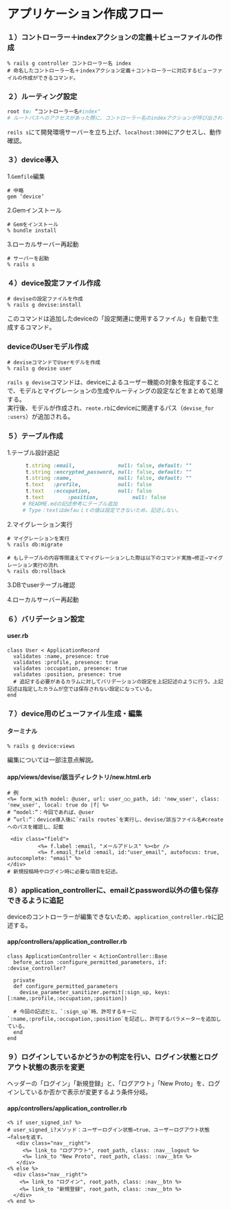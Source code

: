 # アプリケーション作成フロー

### １）コントローラー＋indexアクションの定義＋ビューファイルの作成

````ターミナル
% rails g controller コントローラー名 index
# 命名したコントローラー名＋indexアクション定義＋コントローラーに対応するビューファイルの作成ができるコマンド。
````

### ２）ルーティング設定

````Ruby .route.rb
root to: “コントローラー名#index"
# ルートパスへのアクセスがあった際に、コントローラー名のindexアクションが呼び出される。
````

`reils s`にて開発環境サーバーを立ち上げ、`localhost:3000`にアクセスし、動作確認。

### ３）device導入
1.`Gemfile`編集

````Gemfile
# 中略
gem ‘device’
````
2.Gemインストール

````ターミナル
# Gemをインストール
% bundle install
````

3.ローカルサーバー再起動

````ターミナル
# サーバーを起動
% rails s
````

### ４）device設定ファイル作成

````ターミナル
# deviseの設定ファイルを作成
% rails g devise:install
````
このコマンドは追加したdeviceの「設定関連に使用するファイル」を自動で生成するコマンド。

### deviceのUserモデル作成

````ターミナル
# deviseコマンドでUserモデルを作成
% rails g devise user
````
`rails g devise`コマンドは、deviceによるユーザー機能の対象を指定することで、モデルとマイグレーションの生成やルーティングの設定などをまとめて処理する。<br>
実行後、モデルが作成され、`reote.rb`にdeviceに関連するパス（`devise_for :users`）が追加される。

### ５）テーブル作成

1.テーブル設計追記

````db/migrate/20XXXXXXXXX_devise_create_users.rb
      t.string :email,              null: false, default: ""
      t.string :encrypted_password, null: false, default: ""
      t.string :name,               null: false, default: ""
      t.text   :profile,            null: false
      t.text   :occupation,         null: false
      t.text　　　　 :position,           null: false
     # README.mdの記述参考にテーブル追加
     # Type：textはdefauｌｔの値は設定できないため、記述しない。
````

2.マイグレーション実行

````ターミナル
# マイグレーションを実行
% rails db:migrate

# もしテーブルの内容等間違えてマイグレーションした際は以下のコマンド実施→修正→マイグレーション実行の流れ
% rails db:rollback
````

3.DBでuserテーブル確認<br>

4.ローカルサーバー再起動

### ６）バリデーション設定

#### user.rb
````
class User < ApplicationRecord
  validates :name, presence: true
  validates :profile, presence: true
  validates :occupation, presence: true
  validates :position, presence: true
  # 追記する必要があるカラムに対してバリデーションの設定を上記記述のように行う。上記記述は指定したカラムが空では保存されない設定になっている。
end
````

### ７）device用のビューファイル生成・編集

#### ターミナル
````
% rails g device:views
````

編集については一部注意点解説。
#### app/views/devise/該当ディレクトリ/new.html.erb
````
# 例
<%= form_with model: @user, url: user_○○_path, id: 'new_user', class: 'new_user', local: true do |f| %>
# “model:”：今回であれば、@user
# ”url:”：device導入後に`rails routes`を実行し、devise/該当ファイル名#createへのパスを確認し、記載

 <div class="field">
          <%= f.label :email, "メールアドレス" %><br />
          <%= f.email_field :email, id:"user_email", autofocus: true, autocomplete: "email" %>
</div>
# 新規投稿時やログイン時に必要な項目を記述。
````

### ８）application_controllerに、emailとpassword以外の値も保存できるように追記
deviceのコントローラーが編集できないため、`application_controller.rb`に記述する。<br>

#### app/controllers/application_controller.rb
````
class ApplicationController < ActionController::Base
  before_action :configure_permitted_parameters, if: :devise_controller?

  private
  def configure_permitted_parameters
    devise_parameter_sanitizer.permit(:sign_up, keys: [:name,:profile,:occupation,:position])

  # 今回の記述だと、`:sign_up`時、許可するキーに`:name,:profile,:occupation,:position`を記述し、許可するパラメーターを追加している。
  end
end
````
### ９）ログインしているかどうかの判定を行い、ログイン状態とログアウト状態の表示を変更
ヘッダーの「ログイン」「新規登録」と、「ログアウト」「New Proto」を、ログインしているか否かで表示が変更するよう条件分岐。<br>

#### app/controllers/application_controller.rb
````
<% if user_signed_in? %>
# user_signed_i?メソッド：ユーザーログイン状態→true、ユーザーログアウト状態→falseを返す。
   <div class="nav__right">
     <%= link_to "ログアウト", root_path, class: :nav__logout %>
     <%= link_to "New Proto", root_path, class: :nav__btn %>
   </div>
<% else %>
  <div class="nav__right">
    <%= link_to "ログイン", root_path, class: :nav__btn %>
    <%= link_to "新規登録", root_path, class: :nav__btn %>
  </div>
<% end %>

````
